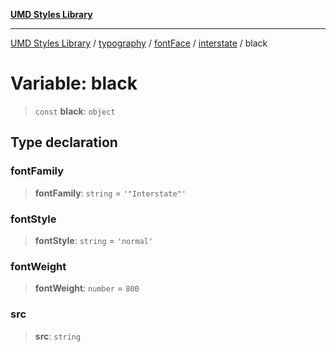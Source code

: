 [**UMD Styles Library**](../../../../../../README.md)

***

[UMD Styles Library](../../../../../../README.md) / [typography](../../../../../README.md) / [fontFace](../../../README.md) / [interstate](../README.md) / black

# Variable: black

> `const` **black**: `object`

## Type declaration

### fontFamily

> **fontFamily**: `string` = `'"Interstate"'`

### fontStyle

> **fontStyle**: `string` = `'normal'`

### fontWeight

> **fontWeight**: `number` = `800`

### src

> **src**: `string`
